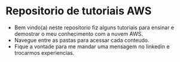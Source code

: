 # Repositorio de tutoriais AWS

- Bem vindo(a) neste repositorio fiz alguns tutoriais para ensinar e demostrar o meu conhecimento com a nuvem AWS.
- Navegue entre as pastas para acessar cada conteudo.
- Fique a vontade para me mandar uma mensagem no linkedin e trocarmos experiencias.
 


